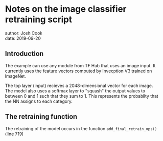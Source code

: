 # Notes on the image classifier retraining script

author: Josh Cook  
date: 2019-09-20

## Introduction

The example can use any module from TF Hub that uses an image input. It currently uses the feature vectors computed by Invecption V3 trained on ImageNet.

The top layer (input) recieves a 2048-dimensional vector for each image. The model also uses a softmax layer to "squash" the output values to between 0 and 1 such that they sum to 1. This represents the probabilty that the NN assigns to each category.

## The retraining function

The retraining of the model occurs in the function `add_final_retrain_ops()` (line 719) 
